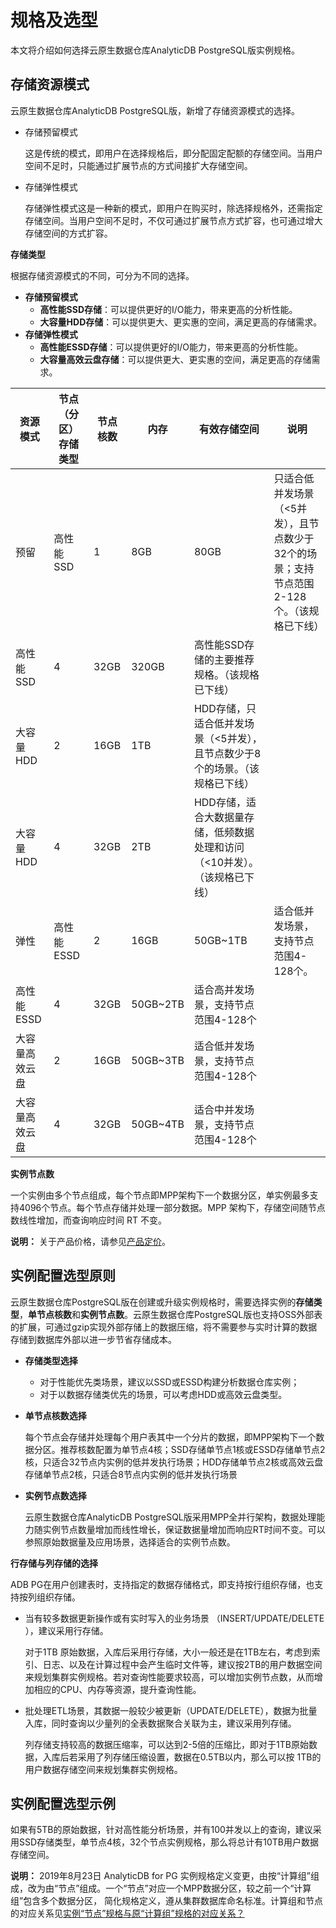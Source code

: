 # 规格及选型

本文将介绍如何选择云原生数据仓库AnalyticDB PostgreSQL版实例规格。

## 存储资源模式

云原生数据仓库AnalyticDB PostgreSQL版，新增了存储资源模式的选择。

-   存储预留模式

    这是传统的模式，即用户在选择规格后，即分配固定配额的存储空间。当用户空间不足时，只能通过扩展节点的方式间接扩大存储空间。

-   存储弹性模式

    存储弹性模式这是一种新的模式，即用户在购买时，除选择规格外，还需指定存储空间。当用户空间不足时，不仅可通过扩展节点方式扩容，也可通过增大存储空间的方式扩容。


**存储类型**

根据存储资源模式的不同，可分为不同的选择。

-   **存储预留模式**
    -   **高性能SSD存储**：可以提供更好的I/O能力，带来更高的分析性能。
    -   **大容量HDD存储**：可以提供更大、更实惠的空间，满足更高的存储需求。
-   **存储弹性模式**
    -   **高性能ESSD存储**：可以提供更好的I/O能力，带来更高的分析性能。
    -   **大容量高效云盘存储**：可以提供更大、更实惠的空间，满足更高的存储需求。

|资源模式|节点（分区）存储类型|节点核数|内存|有效存储空间|说明|
|----|----------|----|--|------|--|
|预留|高性能SSD|1|8GB|80GB|只适合低并发场景（<5并发），且节点数少于32个的场景；支持节点范围2-128个。（该规格已下线）|
|高性能SSD|4|32GB|320GB|高性能SSD存储的主要推荐规格。（该规格已下线）|
|大容量HDD|2|16GB|1TB|HDD存储，只适合低并发场景（<5并发），且节点数少于8个的场景。（该规格已下线）|
|大容量HDD|4|32GB|2TB|HDD存储，适合大数据量存储，低频数据处理和访问（<10并发）。（该规格已下线）|
|弹性|高性能ESSD|2|16GB|50GB~1TB|适合低并发场景，支持节点范围4-128个。|
|高性能ESSD|4|32GB|50GB~2TB|适合高并发场景，支持节点范围4-128个|
|大容量高效云盘|2|16GB|50GB~3TB|适合低并发场景，支持节点范围4-128个|
|大容量高效云盘|4|32GB|50GB~4TB|适合中并发场景，支持节点范围4-128个|

**实例节点数**

一个实例由多个节点组成，每个节点即MPP架构下一个数据分区，单实例最多支持4096个节点。每个节点存储并处理一部分数据。MPP 架构下，存储空间随节点数线性增加，而查询响应时间 RT 不变。

**说明：** 关于产品价格，请参见[产品定价](/cn.zh-CN/规格和定价/产品定价.md)。

## 实例配置选型原则

云原生数据仓库PostgreSQL版在创建或升级实例规格时，需要选择实例的**存储类型**，**单节点核数**和**实例节点数**。云原生数据仓库PostgreSQL版也支持OSS外部表的扩展，可通过gzip实现外部存储上的数据压缩，将不需要参与实时计算的数据存储到数据库外部以进一步节省存储成本。

-   **存储类型选择**
    -   对于性能优先类场景，建议以SSD或ESSD构建分析数据仓库实例；
    -   对于以数据存储类优先的场景，可以考虑HDD或高效云盘类型。
-   **单节点核数选择**

    每个节点会存储并处理每个用户表其中一个分片的数据，即MPP架构下一个数据分区。推荐核数配置为单节点4核；SSD存储单节点1核或ESSD存储单节点2核，只适合32节点内实例的低并发执行场景；HDD存储单节点2核或高效云盘存储单节点2核，只适合8节点内实例的低并发执行场景

-   **实例节点数选择**

    云原生数据仓库AnalyticDB PostgreSQL版采用MPP全并行架构，数据处理能力随实例节点数量增加而线性增长，保证数据量增加而响应RT时间不变。可以参照原始数据量及应用场景，选择适合的实例节点数。


**行存储与列存储的选择**

ADB PG在用户创建表时，支持指定的数据存储格式，即支持按行组织存储，也支持按列组织存储。

-   当有较多数据更新操作或有实时写入的业务场景 （INSERT/UPDATE/DELETE ），建议采用行存储。

    对于1TB 原始数据，入库后采用行存储，大小一般还是在1TB左右，考虑到索引、日志、以及在计算过程中会产生临时文件等，建议按2TB的用户数据空间来规划集群实例规格。若对查询性能要求较高，可以增加实例节点数，从而增加相应的CPU、内存等资源，提升查询性能。

-   批处理ETL场景，其数据一般较少被更新（UPDATE/DELETE），数据为批量入库，同时查询以少量列的全表数据聚合关联为主，建议采用列存储。

    列存储支持较高的数据压缩率，可以达到2-5倍的压缩比，即对于1TB原始数据，入库后若采用了列存储压缩设置，数据在0.5TB以内，那么可以按 1TB的用户数据存储空间来规划集群实例规格。


## 实例配置选型示例

如果有5TB的原始数据，针对高性能分析场景，并有100并发以上的查询，建议采用SSD存储类型，单节点4核，32个节点实例规格，那么将总计有10TB用户数据存储空间。

**说明：** 2019年8月23日 AnalyticDB for PG 实例规格定义变更，由按“计算组”组成，改为由“节点”组成。一个“节点”对应一个MPP数据分区，较之前一个“计算组”包含多个数据分区， 简化规格定义，遵从集群数据库命名标准。计算组和节点的对应关系见[实例“节点”规格与原“计算组”规格的对应关系？](/cn.zh-CN/常见问题/实例“节点”规格与原“计算组”规格的对应关系？.md)

